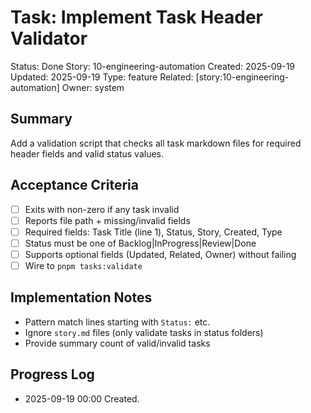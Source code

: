 # Task: Implement Task Header Validator
Status: Done
Story: 10-engineering-automation
Created: 2025-09-19
Updated: 2025-09-19
Type: feature
Related: [story:10-engineering-automation]
Owner: system

## Summary
Add a validation script that checks all task markdown files for required header fields and valid status values.

## Acceptance Criteria
- [ ] Exits with non-zero if any task invalid
- [ ] Reports file path + missing/invalid fields
- [ ] Required fields: Task Title (line 1), Status, Story, Created, Type
- [ ] Status must be one of Backlog|InProgress|Review|Done
- [ ] Supports optional fields (Updated, Related, Owner) without failing
- [ ] Wire to `pnpm tasks:validate`

## Implementation Notes
- Pattern match lines starting with `Status:` etc.
- Ignore `story.md` files (only validate tasks in status folders)
- Provide summary count of valid/invalid tasks

## Progress Log
- 2025-09-19 00:00 Created.

